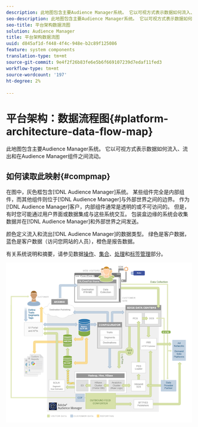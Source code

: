 ```yaml
---
description: 此地图包含主要Audience Manager系统。 它以可视方式表示数据如何流入、流出和在Audience Manager组件之间流动。
seo-description: 此地图包含主要Audience Manager系统。 它以可视方式表示数据如何流入、流出和在Audience Manager组件之间流动。
seo-title: 平台架构数据流图
solution: Audience Manager
title: 平台架构数据流图
uuid: d845af1d-f448-4f4c-948e-b2c89f125086
feature: system components
translation-type: tm+mt
source-git-commit: 9e4f2f26b83fe6e5b6f669107239d7edaf11fed3
workflow-type: tm+mt
source-wordcount: '197'
ht-degree: 2%

---
```



# 平台架构：数据流程图{#platform-architecture-data-flow-map}

此地图包含主要Audience Manager系统。 它以可视方式表示数据如何流入、流出和在Audience Manager组件之间流动。

## 如何读取此映射{#compmap}

<!-- 

c_compmap.xml

 -->

在图中，灰色框包含[!DNL Audience Manager]系统。 某些组件完全是内部组件，而其他组件则位于[!DNL Audience Manager]与外部世界之间的边界。 作为[!DNL Audience Manager]客户，内部组件通常是透明的或不可访问的。 但是，有时您可能通过用户界面或数据集成与这些系统交互。 包装盒边缘的系统会收集数据并在[!DNL Audience Manager]和外部世界之间发送。

颜色定义流入和流出[!DNL Audience Manager]的数据类型。 绿色是客户数据，蓝色是客户数据（访问您网站的人员），橙色是报告数据。

有关系统说明和摘要，请参见数据[操作](../../reference/system-components/components-data-action.md)、[集合](../../reference/system-components/components-data-collection.md)、[处理](../../reference/system-components/components-data-processing.md)和[标签管理](../../reference/system-components/components-tag-management.md)部分。

![](assets/flowmap.png)

